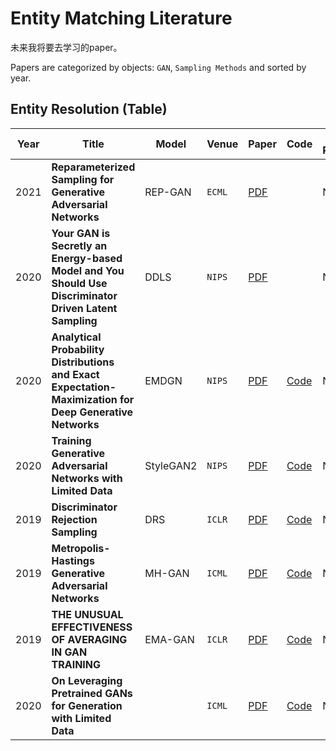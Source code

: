 # Entity Matching Literature

未来我将要去学习的paper。

Papers are categorized by objects: ```GAN```, ```Sampling Methods``` and sorted by year.


## Entity Resolution (Table)

|Year   | Title  | Model  | Venue | Paper | Code |Have Read?|
|-------|--------|--------|--------|--------|--------|--------|
|2021|**Reparameterized Sampling for Generative Adversarial Networks**| REP-GAN|```ECML```|[PDF](https://2021.ecmlpkdd.org/wp-content/uploads/2021/07/sub_600.pdf)||N|
|2020|**Your GAN is Secretly an Energy-based Model and You Should Use Discriminator Driven Latent Sampling**|DDLS|```NIPS```|[PDF](https://proceedings.neurips.cc//paper/2020/file/90525e70b7842930586545c6f1c9310c-Paper.pdf)||N|
|2020|**Analytical Probability Distributions and Exact Expectation-Maximization for Deep Generative Networks**|EMDGN|```NIPS```|[PDF](https://papers.nips.cc/paper/2020/file/aaf2979785deb27864047e0ea40ef1b7-Paper.pdf)|[Code](https://github.com/RandallBalestriero/EMDGN)|N|
|2020|**Training Generative Adversarial Networks with Limited Data**|StyleGAN2|```NIPS```|[PDF](https://arxiv.org/pdf/2006.06676.pdf)|[Code](https://github.com/NVlabs/stylegan2-ada)|N|
|2019|**Discriminator Rejection Sampling**|DRS|```ICLR```|[PDF](https://openreview.net/pdf?id=S1GkToR5tm)|[Code](https://github.com/shinseung428/DRS_Tensorflow)|N|
|2019|**Metropolis-Hastings Generative Adversarial Networks**| MH-GAN|```ICML```|[PDF](https://arxiv.org/abs/1811.11357)|[Code](https://github.com/uber-research/metropolis-hastings-gans)|N|
|2019|**THE UNUSUAL EFFECTIVENESS OF AVERAGING IN GAN TRAINING**|EMA-GAN|```ICLR```|[PDF](https://openreview.net/pdf?id=SJgw_sRqFQ)|[Code](https://github.com/yasinyazici/EMA_GAN)|N
|2020|**On Leveraging Pretrained GANs for Generation with Limited Data**||```ICML```|[PDF](http://proceedings.mlr.press/v119/zhao20a/zhao20a.pdf)|[Code](https://github.com/MiaoyunZhao/GANTransferLimitedData)|N